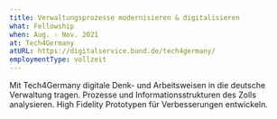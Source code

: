 ```yaml
---
title: Verwaltungsprozesse modernisieren & digitalisieren
what: Fellowship
when: Aug. - Nov. 2021
at: Tech4Germany
atURL: https://digitalservice.bund.de/tech4germany/
employmentType: vollzeit
---
```


Mit Tech4Germany digitale Denk- und Arbeitsweisen in die deutsche Verwaltung tragen. Prozesse und Informationsstrukturen des Zolls analysieren. High Fidelity Prototypen für Verbesserungen entwickeln.